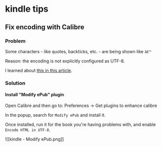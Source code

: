 # kindle tips

## Fix encoding with Calibre

### Problem

Some characters - like quotes, backticks, etc. - are being shown like `â€™`

Reason: the encoding is not explicitly configured as UTF-8.

I learned about [this in this article](https://blog.the-ebook-reader.com/2022/05/06/how-to-fix-formatting-issues-on-epubs-sent-to-kindles/).

### Solution

#### Install "Modify ePub" plugin

Open Calibre and then go to: Preferences -> Get plugins to enhance calibre

In the popup, search for `Modify ePub` and install it.

Once installed, run it for the book you're having problems with, and enable `Encode HTML in UTF-8`.

![[kindle - Modify ePub.png]]